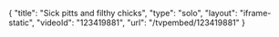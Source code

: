 {
    "title": "Sick pitts and filthy chicks",
    "type": "solo",
    "layout": "iframe-static",
    "videoId": "123419881",
    "url": "\/tvpembed\/123419881"
}